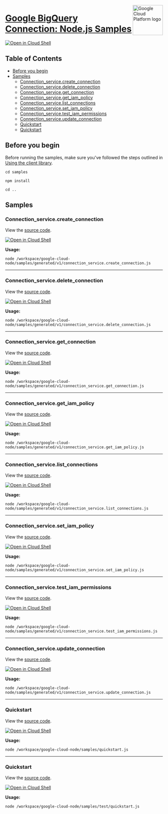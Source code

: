 [//]: # "This README.md file is auto-generated, all changes to this file will be lost."
[//]: # "To regenerate it, use `python -m synthtool`."
<img src="https://avatars2.githubusercontent.com/u/2810941?v=3&s=96" alt="Google Cloud Platform logo" title="Google Cloud Platform" align="right" height="96" width="96"/>

# [Google BigQuery Connection: Node.js Samples](https://github.com/googleapis/google-cloud-node)

[![Open in Cloud Shell][shell_img]][shell_link]



## Table of Contents

* [Before you begin](#before-you-begin)
* [Samples](#samples)
  * [Connection_service.create_connection](#connection_service.create_connection)
  * [Connection_service.delete_connection](#connection_service.delete_connection)
  * [Connection_service.get_connection](#connection_service.get_connection)
  * [Connection_service.get_iam_policy](#connection_service.get_iam_policy)
  * [Connection_service.list_connections](#connection_service.list_connections)
  * [Connection_service.set_iam_policy](#connection_service.set_iam_policy)
  * [Connection_service.test_iam_permissions](#connection_service.test_iam_permissions)
  * [Connection_service.update_connection](#connection_service.update_connection)
  * [Quickstart](#quickstart)
  * [Quickstart](#quickstart)

## Before you begin

Before running the samples, make sure you've followed the steps outlined in
[Using the client library](https://github.com/googleapis/google-cloud-node#using-the-client-library).

`cd samples`

`npm install`

`cd ..`

## Samples



### Connection_service.create_connection

View the [source code](https://github.com/googleapis/google-cloud-node/blob/main//workspace/google-cloud-node/samples/generated/v1/connection_service.create_connection.js).

[![Open in Cloud Shell][shell_img]](https://console.cloud.google.com/cloudshell/open?git_repo=https://github.com/googleapis/google-cloud-node&page=editor&open_in_editor=/workspace/google-cloud-node/samples/generated/v1/connection_service.create_connection.js,samples/README.md)

__Usage:__


`node /workspace/google-cloud-node/samples/generated/v1/connection_service.create_connection.js`


-----




### Connection_service.delete_connection

View the [source code](https://github.com/googleapis/google-cloud-node/blob/main//workspace/google-cloud-node/samples/generated/v1/connection_service.delete_connection.js).

[![Open in Cloud Shell][shell_img]](https://console.cloud.google.com/cloudshell/open?git_repo=https://github.com/googleapis/google-cloud-node&page=editor&open_in_editor=/workspace/google-cloud-node/samples/generated/v1/connection_service.delete_connection.js,samples/README.md)

__Usage:__


`node /workspace/google-cloud-node/samples/generated/v1/connection_service.delete_connection.js`


-----




### Connection_service.get_connection

View the [source code](https://github.com/googleapis/google-cloud-node/blob/main//workspace/google-cloud-node/samples/generated/v1/connection_service.get_connection.js).

[![Open in Cloud Shell][shell_img]](https://console.cloud.google.com/cloudshell/open?git_repo=https://github.com/googleapis/google-cloud-node&page=editor&open_in_editor=/workspace/google-cloud-node/samples/generated/v1/connection_service.get_connection.js,samples/README.md)

__Usage:__


`node /workspace/google-cloud-node/samples/generated/v1/connection_service.get_connection.js`


-----




### Connection_service.get_iam_policy

View the [source code](https://github.com/googleapis/google-cloud-node/blob/main//workspace/google-cloud-node/samples/generated/v1/connection_service.get_iam_policy.js).

[![Open in Cloud Shell][shell_img]](https://console.cloud.google.com/cloudshell/open?git_repo=https://github.com/googleapis/google-cloud-node&page=editor&open_in_editor=/workspace/google-cloud-node/samples/generated/v1/connection_service.get_iam_policy.js,samples/README.md)

__Usage:__


`node /workspace/google-cloud-node/samples/generated/v1/connection_service.get_iam_policy.js`


-----




### Connection_service.list_connections

View the [source code](https://github.com/googleapis/google-cloud-node/blob/main//workspace/google-cloud-node/samples/generated/v1/connection_service.list_connections.js).

[![Open in Cloud Shell][shell_img]](https://console.cloud.google.com/cloudshell/open?git_repo=https://github.com/googleapis/google-cloud-node&page=editor&open_in_editor=/workspace/google-cloud-node/samples/generated/v1/connection_service.list_connections.js,samples/README.md)

__Usage:__


`node /workspace/google-cloud-node/samples/generated/v1/connection_service.list_connections.js`


-----




### Connection_service.set_iam_policy

View the [source code](https://github.com/googleapis/google-cloud-node/blob/main//workspace/google-cloud-node/samples/generated/v1/connection_service.set_iam_policy.js).

[![Open in Cloud Shell][shell_img]](https://console.cloud.google.com/cloudshell/open?git_repo=https://github.com/googleapis/google-cloud-node&page=editor&open_in_editor=/workspace/google-cloud-node/samples/generated/v1/connection_service.set_iam_policy.js,samples/README.md)

__Usage:__


`node /workspace/google-cloud-node/samples/generated/v1/connection_service.set_iam_policy.js`


-----




### Connection_service.test_iam_permissions

View the [source code](https://github.com/googleapis/google-cloud-node/blob/main//workspace/google-cloud-node/samples/generated/v1/connection_service.test_iam_permissions.js).

[![Open in Cloud Shell][shell_img]](https://console.cloud.google.com/cloudshell/open?git_repo=https://github.com/googleapis/google-cloud-node&page=editor&open_in_editor=/workspace/google-cloud-node/samples/generated/v1/connection_service.test_iam_permissions.js,samples/README.md)

__Usage:__


`node /workspace/google-cloud-node/samples/generated/v1/connection_service.test_iam_permissions.js`


-----




### Connection_service.update_connection

View the [source code](https://github.com/googleapis/google-cloud-node/blob/main//workspace/google-cloud-node/samples/generated/v1/connection_service.update_connection.js).

[![Open in Cloud Shell][shell_img]](https://console.cloud.google.com/cloudshell/open?git_repo=https://github.com/googleapis/google-cloud-node&page=editor&open_in_editor=/workspace/google-cloud-node/samples/generated/v1/connection_service.update_connection.js,samples/README.md)

__Usage:__


`node /workspace/google-cloud-node/samples/generated/v1/connection_service.update_connection.js`


-----




### Quickstart

View the [source code](https://github.com/googleapis/google-cloud-node/blob/main//workspace/google-cloud-node/samples/quickstart.js).

[![Open in Cloud Shell][shell_img]](https://console.cloud.google.com/cloudshell/open?git_repo=https://github.com/googleapis/google-cloud-node&page=editor&open_in_editor=/workspace/google-cloud-node/samples/quickstart.js,samples/README.md)

__Usage:__


`node /workspace/google-cloud-node/samples/quickstart.js`


-----




### Quickstart

View the [source code](https://github.com/googleapis/google-cloud-node/blob/main//workspace/google-cloud-node/samples/test/quickstart.js).

[![Open in Cloud Shell][shell_img]](https://console.cloud.google.com/cloudshell/open?git_repo=https://github.com/googleapis/google-cloud-node&page=editor&open_in_editor=/workspace/google-cloud-node/samples/test/quickstart.js,samples/README.md)

__Usage:__


`node /workspace/google-cloud-node/samples/test/quickstart.js`






[shell_img]: https://gstatic.com/cloudssh/images/open-btn.png
[shell_link]: https://console.cloud.google.com/cloudshell/open?git_repo=https://github.com/googleapis/google-cloud-node&page=editor&open_in_editor=samples/README.md
[product-docs]: https://cloud.google.com/bigquery/docs/reference/bigqueryconnection
